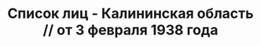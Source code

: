 ---
title: Список лиц - Калининская область // от 3 февраля 1938 года
description: РГАСПИ, ф.17, оп.171, дело 414, лист 321
images:
- /disk/pictures/v06/17-171-414-321.jpg
- /disk/pictures/v06/17-171-414-322.jpg
- /disk/pictures/v06/17-171-414-323.jpg
- /disk/pictures/v06/17-171-414-324.jpg
---